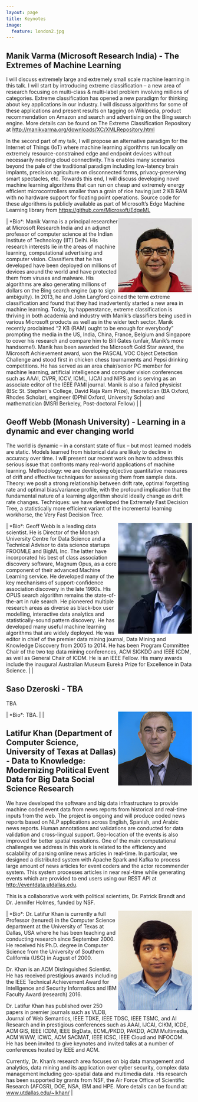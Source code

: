 ```yaml
---
layout: page
title: Keynotes
image:
  feature: london2.jpg
---
```


## Manik Varma (Microsoft Research India) -  The Extremes of Machine Learning

I will discuss extremely large and extremely small scale machine learning in this talk. I will start by introducing extreme classification – a new area of research focusing on multi-class & multi-label problem involving millions of categories. Extreme classification has opened a new paradigm for thinking about key applications in our industry. I will discuss algorithms for some of these applications and present results on tagging on Wikipedia, product recommendation on Amazon and search and advertising on the Bing search engine. More details can be found on The Extreme Classification Repository at http://manikvarma.org/downloads/XC/XMLRepository.html

In the second part of my talk, I will propose an alternative paradigm for the Internet of Things (IoT) where machine learning algorithms run locally on extremely  resource-constrained edge and endpoint devices without necessarily needing cloud connectivity. This enables many scenarios beyond the pale of the traditional paradigm including low-latency brain implants, precision agriculture on disconnected farms, privacy-preserving smart spectacles, etc. Towards this end, I will discuss developing novel machine learning algorithms that can run on cheap and extremely energy efficient microcontrollers smaller than a grain of rice having just 2 KB RAM with no hardware support for floating point operations. Source code for these algorithms is publicly available as part of Microsoft’s Edge Machine Learning library from https://github.com/Microsoft/EdgeML

<img style="float: right;" src="images/manik.jpg" width="200"> 
| *Bio*: Manik Varma is a principal researcher at Microsoft Research India and an adjunct professor of computer science at the Indian Institute of Technology (IIT) Delhi. His research interests lie in the areas of machine learning, computational advertising and computer vision. Classifiers that he has developed have been deployed on millions of devices around the world and have protected them from viruses and malware. His algorithms are also generating millions of dollars on the Bing search engine (up to sign ambiguity). In 2013, he and John Langford coined the term extreme classification and found that they had inadvertently started a new area in machine learning. Today, by happenstance, extreme classification is thriving in both academia and industry with Manik’s classifiers being used in various Microsoft products as well as in the wider tech sector. Manik recently proclaimed “2 KB (RAM) ought to be enough for everybody” prompting the media in the US, India, China, France, Belgium and Singapore to cover his research and compare him to Bill Gates (unfair, Manik’s more handsome!). Manik has been awarded the Microsoft Gold Star award, the Microsoft Achievement award, won the PASCAL VOC Object Detection Challenge and stood first in chicken chess tournaments and Pepsi drinking competitions. He has served as an area chair/senior PC member for machine learning, artificial intelligence and computer vision conferences such as AAAI, CVPR, ICCV, ICML, IJCAI and NIPS and is  serving as an associate editor of the IEEE PAMI journal. Manik is also a failed physicist (BSc St. Stephen's College, David Raja Ram Prize), theoretician (BA Oxford, Rhodes Scholar), engineer (DPhil Oxford, University Scholar) and mathematician (MSRI Berkeley, Post-doctoral Fellow) |  | 


## Geoff Webb (Monash University) -  Learning in a dynamic and ever changing world

The world is dynamic – in a constant state of flux – but most learned models
are static. Models learned from historical data are likely to decline in
accuracy over time.  I will present our recent work on how to address this
serious issue that confronts many real-world applications of machine
learning.  Methodology: we are developing objective quantitative measures of
drift and effective techniques for assessing them from sample data. Theory:
we posit a strong relationship between drift rate, optimal forgetting rate
and optimal bias/variance profile, with the profound implication that the
fundamental nature of a learning algorithm should ideally change as drift
rate changes. Techniques: we have developed the Extremely Fast Decision
Tree, a statistically more efficient variant of the incremental learning
workhorse, the Very Fast Decision Tree.

<img style="float: right;" src="images/Webb.jpg" width="200"> 
| *Bio*: Geoff Webb is a leading data scientist. He is Director of the Monash
University Centre for Data Science and a Technical Advisor to data science
startups FROOMLE and BigML Inc. The latter have incorporated his best of
class association discovery software, Magnum Opus, as a core component of
their advanced Machine Learning service. He developed many of the key
mechanisms of support-confidence association discovery in the late 1980s.
His OPUS search algorithm remains the state-of-the-art in rule search. He
pioneered multiple research areas as diverse as black-box user modelling,
interactive data analytics and statistically-sound pattern discovery.  He
has developed many useful machine learning algorithms that are widely
deployed.  He was editor in chief of the premier data mining journal, Data
Mining and Knowledge Discovery from 2005 to 2014. He has been Program
Committee Chair of the two top data mining conferences, ACM SIGKDD and IEEE
ICDM, as well as General Chair of ICDM. He is an IEEE Fellow. His many
awards include the inaugural Australian Museum Eureka Prize for Excellence
in Data Science. |  | 


## Saso Dzeroski - TBA

TBA

<img style="float: right;" src="images/saso.jpg" width="200"> 
| *Bio*: TBA. |  | 


## Latifur Khan (Department of Computer Science, University of Texas at Dallas) - Data to Knowledge: Modernizing Political Event Data for Big Data Social Science Research

We have developed the software and big data infrastructure to provide machine coded event data from news reports from historical and real-time inputs from the web. The project is ongoing and will produce coded news reports based on NLP applications across English, Spanish, and Arabic news reports. Human annotations and validations are conducted for data validation and cross-lingual support. Geo-location of the events is also improved for better spatial resolutions. 
One of the main computational challenges we address in this work is related to the efficiency and scalability of parsing online news articles in real-time. In particular, we designed a distributed system with Apache Spark and Kafka to process large amount of news articles for event coders and the actor recommender system. This system processes articles in near real-time while generating events which are provided to end users using our REST API at http://eventdata.utdallas.edu.

This is a collaborative work with political scientists, Dr. Patrick Brandt and Dr. Jennifer Holmes, funded by NSF.


<img style="float: right;" src="images/khan.jpg" width="200"> 
| *Bio*: Dr. Latifur Khan is currently a full Professor (tenured) in the Computer Science department at the University of Texas at Dallas, USA where he has been teaching and conducting research since September 2000. He received his Ph.D. degree in Computer Science from the University of Southern California (USC) in August of 2000. 

Dr. Khan is an ACM Distinguished Scientist. He has received prestigious awards including the IEEE Technical Achievement Award for Intelligence and Security Informatics and IBM Faculty Award (research) 2016.

Dr. Latifur Khan has published over 250 papers in premier journals such as VLDB, Journal of Web Semantics, IEEE TDKE, IEEE TDSC, IEEE TSMC, and AI Research and in prestigious conferences such as AAAI, IJCAI, CIKM, ICDE, ACM GIS, IEEE ICDM, IEEE BigData, ECML/PKDD, PAKDD, ACM Multimedia, ACM WWW, ICWC, ACM SACMAT, IEEE ICSC, IEEE Cloud and INFOCOM. He has been invited to give keynotes and invited talks at a number of conferences hosted by IEEE and ACM. 

Currently, Dr. Khan’s research area focuses on big data management and analytics, data mining and its application over cyber security, complex data management including geo-spatial data and multimedia data. His research has been supported by grants from NSF, the Air Force Office of Scientific Research (AFOSR), DOE, NSA, IBM and HPE.  More details can be found at: www.utdallas.edu/~lkhan/
 |

